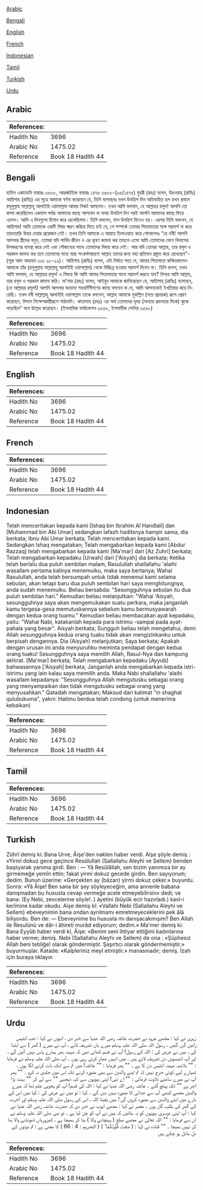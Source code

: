 [Arabic](#arabic)

[Bengali](#bengali)

[English](#english)

[French](#french)

[Indonesian](#indonesian)

[Tamil](#tamil)

[Turkish](#turkish)

[Urdu](#urdu)

## Arabic


<div dir="rtl" lang="ar" style={{fontSize:'larger',backgroundColor:'#f8f9fa',padding:20}}>

</div>
<div style={{backgroundColor:'#f8f9fa',padding:20, marginBottom: 10}}><table> <thead> <tr> <th>References:</th> <th></th> </tr> </thead> <tbody><tr><td>Hadith No</td><td>3696</td></tr><tr><td>Arabic No</td><td>1475.02</td></tr><tr><td>Reference</td><td>Book 18 Hadith 44</td></tr></tbody></table></div>

## Bengali


<div dir="ltr" lang="bn" style={{fontSize:'larger',backgroundColor:'#f8f9fa',padding:20}}>
হাদিস একাডেমি নাম্বারঃ ৩৫৮৮, আন্তর্জাতিক নাম্বারঃ ১৪৭৫ ৩৫৮৮-(৩৫/১৪৭৫) যুহরী (রহঃ) বলেন, উরওয়াহ্ (রাযিঃ) আয়িশাহ (রাযিঃ) এর সূত্রে আমাকে বর্ণনা করেছেন যে, তিনি বলেছেনঃ যখন উনত্রিশ দিন অতিবাহিত হল তখন প্রথমে রসূলুল্লাহ সাল্লাল্লাহু আলাইহি ওয়াসাল্লাম আমার নিকট আসলেন। তখন আমি বললাম, হে আল্লাহর রসূল! আপনি তো কসম করেছিলেন একমাস পর্যন্ত আমাদের কাছে আসবেন না অথচ উনত্রিশ দিন পরই আপনি আমাদের কাছে ফিরে এলেন। আমি এ দিনগুলো হিসাব করে রেখেছিলাম। তিনি বললেন, মাস উনত্রিশ দিনেও হয়। এরপর তিনি বললেন, হে আয়িশাহ! আমি তোমাকে একটি বিষয় স্মরণ করিয়ে দিতে চাই যে, সে সম্পর্কে তোমার পিতামাতার সঙ্গে পরামর্শ না করে তাড়াতাড়ি উত্তর দেয়ার প্রয়োজন নেই। তখন তিনি আমাকে এ আয়াত তিলাওয়াত করে শোনালেনঃ “হে নবী! আপনি আপনার স্ত্রীদের বলুন, তোমরা যদি পার্থিব জীবন ও এর ভূষণ কামনা কর তাহলে এসো আমি তোমাদের ভোগ বিলাসের উপকরণের ব্যবস্থা করে দেই এবং সৌজন্যের সাথে তোমাদের বিদায় করে দেই। আর যদি তোমরা আল্লাহ, তার রসূল ও পরকাল কামনা কর তবে তোমাদের মধ্যে যারা সৎকর্মপরায়ণা আল্লাহ তাদের জন্য মহা প্রতিদান প্রস্তুত করে রেখেছেন"- (সূরা আল আহযাব ৩৩ঃ ২৮-২৯)। আয়িশাহ (রাযিঃ) বলেন, এটা নির্ঘাত সত্য যে, আমার পিতামাতা কস্মিনকালেও আমাকে তাঁর (রসূলুল্লাহ সাল্লাল্লাহু আলাইহি ওয়াসাল্লাম) থেকে বিচ্ছিন্ন হওয়ার পরামর্শ দিবেন না। তিনি বলেন, তখন আমি বললাম, হে আল্লাহর রসূল! এ বিষয়ে কি আমি আমার পিতামাতার সাথে পরামর্শ করতে যাব? নিশ্চয় আমি আল্লাহ, তার রসূল ও পরকাল কামনা করি। মা'মার (রহঃ) বলেন, আইয়ুব আমাকে জানিয়েছেন যে, আয়িশাহ্ (রাযিঃ) বলেছেন, (হে আল্লাহর রসূল!) আপনি আপনার অন্যান্য সহধর্মিণীগণের কাছে বলবেন না যে, আমি আপনাকেই ইখতিয়ার করে নিয়েছি। তখন নবী সাল্লাল্লাহু আলাইহি ওয়াসাল্লাম তাকে বললেন, আল্লাহ আমাকে মুবাল্লিগ (সত্য প্রচারক) রূপে প্রেরণ করেছেন, বিপদে নিক্ষেপকারীরূপে পাঠাননি। কাতাদাহ (রহঃ) এর অর্থ তোমাদের হৃদয় (অন্যায় প্রবনতার দিকে) ঝুকে পড়েছিল” বলে উল্লেখ করেছেন। (ইসলামিক ফাউন্ডেশন ৩৫৫৮, ইসলামীক সেন্টার ৩৫৫৮)
</div>
<div style={{backgroundColor:'#f8f9fa',padding:20, marginBottom: 10}}><table> <thead> <tr> <th>References:</th> <th></th> </tr> </thead> <tbody><tr><td>Hadith No</td><td>3696</td></tr><tr><td>Arabic No</td><td>1475.02</td></tr><tr><td>Reference</td><td>Book 18 Hadith 44</td></tr></tbody></table></div>

## English


<div dir="ltr" lang="en" style={{fontSize:'larger',backgroundColor:'#f8f9fa',padding:20}}>

</div>
<div style={{backgroundColor:'#f8f9fa',padding:20, marginBottom: 10}}><table> <thead> <tr> <th>References:</th> <th></th> </tr> </thead> <tbody><tr><td>Hadith No</td><td>3696</td></tr><tr><td>Arabic No</td><td>1475.02</td></tr><tr><td>Reference</td><td>Book 18 Hadith 44</td></tr></tbody></table></div>

## French


<div dir="ltr" lang="fr" style={{fontSize:'larger',backgroundColor:'#f8f9fa',padding:20}}>

</div>
<div style={{backgroundColor:'#f8f9fa',padding:20, marginBottom: 10}}><table> <thead> <tr> <th>References:</th> <th></th> </tr> </thead> <tbody><tr><td>Hadith No</td><td>3696</td></tr><tr><td>Arabic No</td><td>1475.02</td></tr><tr><td>Reference</td><td>Book 18 Hadith 44</td></tr></tbody></table></div>

## Indonesian


<div dir="ltr" lang="id" style={{fontSize:'larger',backgroundColor:'#f8f9fa',padding:20}}>
Telah menceritakan kepada kami [Ishaq bin Ibrahim Al Handlali] dan [Muhammad bin Abi Umar] sedangkan lafazh haditsnya hampir sama, dia berkata; Ibnu Abi Umar berkata; Telah menceritakan kepada kami. Sedangkan Ishaq mengatakan; Telah mengabarkan kepada kami [Abdur Razzaq] telah mengabarkan kepada kami [Ma'mar] dari [Az Zuhri] berkata; Telah mengabarkan kepadaku [Urwah] dari ['Aisyah] dia berkata; Ketika telah berlalu dua puluh sembilan malam, Rasulullah shallallahu 'alaihi wasallam pertama kalinya menemuiku, maka saya bertanya; Wahai Rasulullah, anda telah bersumpah untuk tidak menemui kami selama sebulan, akan tetapi baru dua puluh sembilan hari saya menghitungnya, anda sudah menemuiku. Beliau bersabda: "Sesungguhnya sebulan itu dua puluh sembilan hari." Kemudian beliau melanjutkan: "Wahai 'Aisyah, sesungguhnya saya akan mengemukakan suatu perkara, maka janganlah kamu tergesa-gesa memutuskannya sebelum kamu bermusyawarah dengan kedua orang tuamu." Kemudian beliau membacakan ayat kepadaku, yaitu: "Wahai Nabi, katakanlah kepada para istrimu -sampai pada ayat- pahala yang besar". Aisyah berkata; Sungguh beliau telah mengetahui, demi Allah sesungguhnya kedua orang tuaku tidak akan mengizinkanku untuk berpisah dengannya. Dia (Aisyah) melanjutkan; Saya berkata; Apakah dengan urusan ini anda menyuruhku meminta pendapat dengan kedua orang tuaku! Sesungguhnya saya memilih Allah, Rasul-Nya dan kampung akhirat. [Ma'mar] berkata; Telah mengabarkan kepadaku [Ayyub] bahwasannya ['Aisyah] berkata; Janganlah anda mengabarkan kepada istri-istrimu yang lain kalau saya memilih anda. Maka Nabi shallallahu 'alaihi wasallam kepadanya: "Sesungguhnya Allah mengutusku sebagai orang yang menyampaikan dan tidak mengutusku sebagai orang yang menyusahkan." Qatadah mengatakan; Maksud dari kalimat "in shaghat qulubukuma", yakni: Hatimu berdua telah condong (untuk menerima kebaikan)
</div>
<div style={{backgroundColor:'#f8f9fa',padding:20, marginBottom: 10}}><table> <thead> <tr> <th>References:</th> <th></th> </tr> </thead> <tbody><tr><td>Hadith No</td><td>3696</td></tr><tr><td>Arabic No</td><td>1475.02</td></tr><tr><td>Reference</td><td>Book 18 Hadith 44</td></tr></tbody></table></div>

## Tamil


<div dir="ltr" lang="ta" style={{fontSize:'larger',backgroundColor:'#f8f9fa',padding:20}}>

</div>
<div style={{backgroundColor:'#f8f9fa',padding:20, marginBottom: 10}}><table> <thead> <tr> <th>References:</th> <th></th> </tr> </thead> <tbody><tr><td>Hadith No</td><td>3696</td></tr><tr><td>Arabic No</td><td>1475.02</td></tr><tr><td>Reference</td><td>Book 18 Hadith 44</td></tr></tbody></table></div>

## Turkish


<div dir="ltr" lang="tr" style={{fontSize:'larger',backgroundColor:'#f8f9fa',padding:20}}>
Zührî demiş ki: Bana Urve, Âişe'den naklen haber verdi. Aişe şöyle demiş : «Yirmi dokuz gece geçince Resûlullah (Sallallahu Aleyhi ve Sellem) benden başlıyarak yanıma girdi. Ben : — Yâ Resûlâllah, sen bizim yanımıza bir ay girmemeğe yemîn ettin; fakat yirmi dokuz gecede girdin. Ben sayıyorum; dedim. Bunun üzerine: «Gerçekten ay (bâzan) yirmi dokuz çeker.» buyurdu. Sonra: «Yâ Âişe! Ben sana bir şey söyleyeceğim, ama annenle babana danışmadan bu hususta cevap vermeğe acele etmeyebilirsin» dedi; ve bana: (Ey Nebi, zevcelerine söyle!..) âyetini (büyük ecir hazırladı.) kavl-i kerîmine kadar okudu. Aişe demiş kî: «Vallahi Nebi (Sallallahu Aleyhi ve Sellem) ebeveynimin bana ondan ayrılmamı emretmeyeceklerini pek âlâ biliyordu. Ben de: — Ebeveynime bu hususta mı danışacakmışım? Ben Allah ile Resulünü ve dâr-i âhireti murâd ediyorum; dedim.» Ma'mer demiş ki: Bana Eyyûb haber verdi ki, Âişe: «Benim seni ihtiyar ettiğimi kadınlarına haber verme; demiş. Nebi (Sallallahu Aleyhi ve Sellem) de ona : «Şüphesiz Allah beni tebliğe! olarak göndermiştir. Şaşırtıcı olarak göndermemiştir.» buyurmuşlar. Katade: «Kalpleriniz meyl etmiştir.» manasınadır; demiş. İzah için buraya tıklayın
</div>
<div style={{backgroundColor:'#f8f9fa',padding:20, marginBottom: 10}}><table> <thead> <tr> <th>References:</th> <th></th> </tr> </thead> <tbody><tr><td>Hadith No</td><td>3696</td></tr><tr><td>Arabic No</td><td>1475.02</td></tr><tr><td>Reference</td><td>Book 18 Hadith 44</td></tr></tbody></table></div>

## Urdu


<div dir="rtl" lang="ur" style={{fontSize:'larger',backgroundColor:'#f8f9fa',padding:20}}>
زہری نے کہا : مجھے عروہ نے حضرت عائشہ رضی اللہ عنہا سے خبر دی ، انہوں نے کہا : جب انتیس راتیں گزر گئیں ، رسول اللہ صلی اللہ علیہ وسلم میرے ہاں تشریف لائے ، آپ نے میرے ( گھر ) سے ابتدا کی ، میں نے عرض کی : اللہ کے رسول! آپ نے قسم کھائی تھی کہ مہینہ بھر ہمارے پاس نہیں آئیں گے ، اور آپ انتیسویں دن تشریف لائے ہیں ، میں انہیں شمار کرتی رہی ہوں ۔ آپ صلی اللہ علیہ وسلم نے فرمایا : "" بلاشبہ مہینہ انتیس دن کا ہے ۔ "" پھر فرمایا : "" عائشہ! میں تم سے ایک بات کرنے لگا ہوں ، تمہارے لیے کوئی حرج نہیں کہ تم اپنے والدین سے بھی مشورہ کرنے تک اس میں جلدی نہ کرو ۔ "" پھر آپ نے میرے سامنے تلاوت فرمائی : "" اے نبی! اپنی بیویوں سے کہہ دیجیے "" سے لے کر "" بہت بڑا اجر ہے "" تک پہنچ گئے ۔ عائشہ رضی اللہ عنہا نے کہا : اللہ کی قسم! آپ کو بخوبی علم تھا کہ میرے والدین مجھے کبھی آپ سے جدائی کا مشورہ نہیں دیں گے ۔ کہا : تو میں نے عرض کی : کیا میں اس کے بارے میں اپنے والدین سے مشورہ کروں گی؟ میں یقینا اللہ ، اس کے رسول صلی اللہ علیہ وسلم اور آخرت کے گھر کی طلب گار ہوں ۔ معمر نے کہا : مجھے ایوب نے خبر دی کہ حضرت عائشہ رضی اللہ عنہا نے کہا : آپ اپنی دوسری بیویوں کو نہ بتائیں کہ میں نے آپ کو چن لیا ہے ۔ تو نبی صلی اللہ علیہ وسلم نے ان سے فرمایا : "" اللہ تعالیٰ نے مجھے مبلغ ( پہنچانے والا ) بنا کر بھیجا ہے ، کمزوریاں ڈھونڈنے والا بنا کر نہیں بھیجا ۔ "" قتادہ نے کہا : ( صَغَتْ قُلُوبُكُمَا ۖ ) ( التحریم : 4 : 66 ) کا معنی ہے : تم دونوں کے دل مائل ہو چکے ہیں
</div>
<div style={{backgroundColor:'#f8f9fa',padding:20, marginBottom: 10}}><table> <thead> <tr> <th>References:</th> <th></th> </tr> </thead> <tbody><tr><td>Hadith No</td><td>3696</td></tr><tr><td>Arabic No</td><td>1475.02</td></tr><tr><td>Reference</td><td>Book 18 Hadith 44</td></tr></tbody></table></div>
